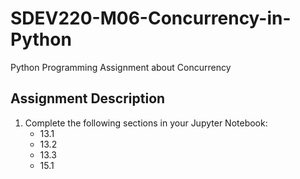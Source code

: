 # SDEV220-M06-Concurrency-in-Python
 Python Programming Assignment about Concurrency

## Assignment Description
1. Complete the following sections in your Jupyter Notebook:
    - 13.1
    - 13.2
    - 13.3
    - 15.1